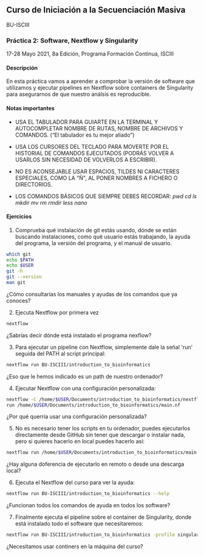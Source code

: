 ## Curso de Iniciación a la Secuenciación Masiva
BU-ISCIII

### Práctica 2: Software, Nextflow y Singularity

17-28 Mayo 2021, 8a Edición, Programa Formación Continua, ISCIII


#### Descripción
En esta práctica vamos a aprender a comprobar la versión de software que utilizamos y ejecutar pipelines en Nextflow sobre containers de Singularity para asegurarnos de que nuestro análsis es reproducible.

#### Notas importantes
* USA EL TABULADOR PARA GUIARTE EN LA TERMINAL Y AUTOCOMPLETAR NOMBRE DE RUTAS, NOMBRE DE ARCHIVOS Y COMANDOS. (“El tabulador es tu mejor aliado”)

* USA LOS CURSORES DEL TECLADO PARA MOVERTE POR EL HISTORIAL DE COMANDOS EJECUTADOS (PODRÁS VOLVER A USARLOS SIN NECESIDAD DE VOLVERLOS A ESCRIBIR).

* NO ES ACONSEJABLE USAR ESPACIOS, TILDES NI CARACTERES ESPECIALES, COMO LA "Ñ", AL PONER NOMBRES A FICHERO O DIRECTORIOS.

* LOS COMANDOS BÁSICOS QUE SIEMPRE DEBES RECORDAR: *pwd cd ls mkdir mv rm rmdir less nano*


#### Ejercicios
1. Comprueba qué instalación de git estás usando, dónde se están buscando instalaciones, como qué usuario estás trabajando, la ayuda del programa, la versión del programa, y el manual de usuario.
```bash
which git
echo $PATH
echo $USER
git -h
git --version
man git
```
¿Cómo consultarías los manuales y ayudas de los comandos que ya conoces?

2. Ejecuta Nextflow por primera vez
```bash
nextflow
```
¿Sabrías decir dónde está instalado el programa nexflow?

3. Para ejecutar un pipeline con Nextflow, simplemente dale la señal 'run' seguida del PATH al script principal:
```bash
nextflow run BU-ISCIII/introduction_to_bioinformatics
```
¿Eso que le hemos indicado es un path de nuestro ordenador?

4. Ejecutar Nextflow con una configuración personalizada:
```bash
nextflow -C /home/$USER/Documents/introduction_to_bioinformatics/nextflow.config \
run /home/$USER/Documents/introduction_to_bioinformatics/main.nf
```
¿Por qué querría usar una configuración personalizada?

5. No es necesario tener los scripts en tu ordenador, puedes ejecutarlos directamente desde GitHub sin tener que descargar o instalar nada, pero si quieres hacerlo en local puedes hacerlo así:
```bash
nextflow run /home/$USER/Documents/introduction_to_bioinformatics/main.nf
```
¿Hay alguna doferencia de ejecutarlo en remoto o desde una descarga local?

6. Ejecuta el Nextflow del curso para ver la ayuda:
```bash
nextflow run BU-ISCIII/introduction_to_bioinformatics --help
```
¿Funcionan todos los comandos de ayuda en todos los software?

7. Finalmente ejecuta el pipeline sobre el container de Singularity, donde está instalado todo el software que necesitaremos:
```bash
nextflow run BU-ISCIII/introduction_to_bioinformatics -profile singularity
```
¿Necesitamos usar continers en la máquina del curso?
